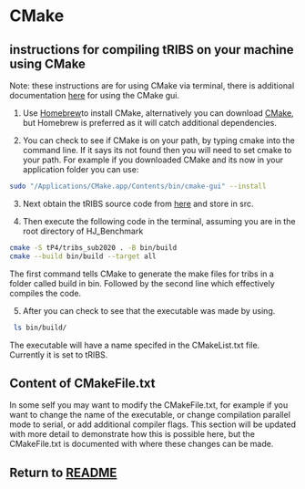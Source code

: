 # CMake 

## instructions for compiling tRIBS on your machine using CMake

Note: these instructions are for using CMake via terminal, there is additional documentation [here](https://cmake.org/cmake/help/latest/guide/user-interaction/index.html#guide:User%20Interaction%20Guide) for using the CMake gui. 

1) Use [Homebrew](https://formulae.brew.sh/formula/cmake)to install CMake, alternatively you can download [CMake](https://cmake.org/download/), but Homebrew is preferred as it will catch additional dependencies.

2) You can check to see if CMake is on your path, by typing cmake into the command line. If it says its not found then you will need to set cmake to your path. For example if you downloaded CMake and its now in your application folder you can use:

```bash
sudo "/Applications/CMake.app/Contents/bin/cmake-gui" --install
```
3) Next obtain the tRIBS source code from [here](https://github.com/tribshms/tribs_sub2020) and store in src.

4) Then execute the following code in the terminal, assuming you are in the root directory of HJ_Benchmark

```bash
cmake -S tP4/tribs_sub2020 . -B bin/build 
cmake --build bin/build --target all  
```
The first command tells CMake to generate the make files for tribs in a folder called build in bin. Followed by the second line which effectively compiles the code. 

5) After you can check to see that the executable was made by using.
```bash
 ls bin/build/
 ```
 The executable will have a name specifed in the CMakeList.txt file. Currently it is set to tRIBS.

 ## Content of CMakeFile.txt

 In some self you may want to modify the CMakeFile.txt, for example if you want to change the name of the executable, or change compilation parallel mode to serial, or add additional compiler flags. This section will be updated with more detail to demonstrate how this is possible here, but the CMakeFile.txt is documented with where these changes can be made.


## Return to [README](./README.md)